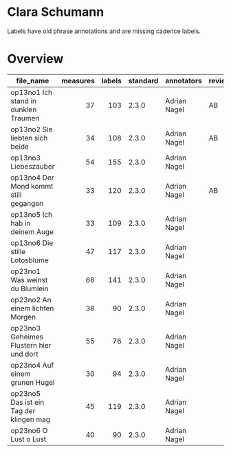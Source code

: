 # Clara Schumann

Labels have old phrase annotations and are missing cadence labels.

# Overview
|               file_name               |measures|labels|standard| annotators |reviewers|
|---------------------------------------|-------:|-----:|--------|------------|---------|
|op13no1 Ich stand in dunklen Traumen   |      37|   103|2.3.0   |Adrian Nagel|AB       |
|op13no2 Sie liebten sich beide         |      34|   108|2.3.0   |Adrian Nagel|AB       |
|op13no3 Liebeszauber                   |      54|   155|2.3.0   |Adrian Nagel|         |
|op13no4 Der Mond kommt still gegangen  |      33|   120|2.3.0   |Adrian Nagel|AB       |
|op13no5 Ich hab in deinem Auge         |      33|   109|2.3.0   |Adrian Nagel|         |
|op13no6 Die stille Lotosblume          |      47|   117|2.3.0   |Adrian Nagel|         |
|op23no1 Was weinst du Blumlein         |      68|   141|2.3.0   |Adrian Nagel|         |
|op23no2 An einem lichten Morgen        |      38|    90|2.3.0   |Adrian Nagel|         |
|op23no3 Geheimes Flustern hier und dort|      55|    76|2.3.0   |Adrian Nagel|         |
|op23no4 Auf einem grunen Hugel         |      30|    94|2.3.0   |Adrian Nagel|         |
|op23no5 Das ist ein Tag der klingen mag|      45|   119|2.3.0   |Adrian Nagel|         |
|op23no6 O Lust o Lust                  |      40|    90|2.3.0   |Adrian Nagel|         |
